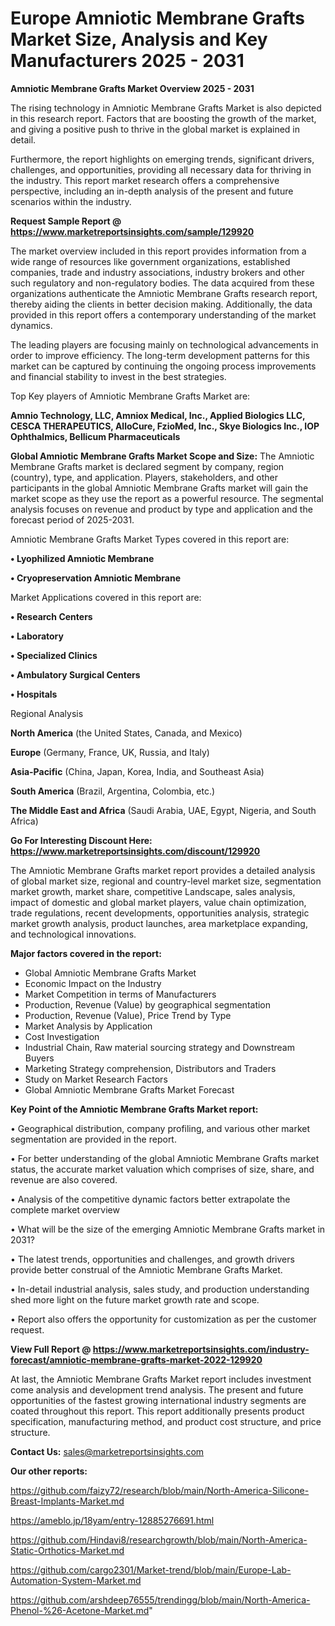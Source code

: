 # Europe Amniotic Membrane Grafts Market Size, Analysis and Key Manufacturers 2025 - 2031

<Strong> Amniotic Membrane Grafts Market Overview 2025 - 2031</strong>

The rising technology in Amniotic Membrane Grafts Market is also depicted in this research report. Factors that are boosting the growth of the market, and giving a positive push to thrive in the global market is explained in detail.

Furthermore, the report highlights on emerging trends, significant drivers, challenges, and opportunities, providing all necessary data for thriving in the industry. This report market research offers a comprehensive perspective, including an in-depth analysis of the present and future scenarios within the industry.

<strong>Request Sample Report @ <a href=https://www.marketreportsinsights.com/sample/129920>https://www.marketreportsinsights.com/sample/129920</a></strong>

The market overview included in this report provides information from a wide range of resources like government organizations, established companies, trade and industry associations, industry brokers and other such regulatory and non-regulatory bodies. The data acquired from these organizations authenticate the Amniotic Membrane Grafts research report, thereby aiding the clients in better decision making. Additionally, the data provided in this report offers a contemporary understanding of the market dynamics.

The leading players are focusing mainly on technological advancements in order to improve efficiency. The long-term development patterns for this market can be captured by continuing the ongoing process improvements and financial stability to invest in the best strategies.

Top Key players of Amniotic Membrane Grafts Market are:

<strong>Amnio Technology, LLC, Amniox Medical, Inc., Applied Biologics LLC, CESCA THERAPEUTICS, AlloCure, FzioMed, Inc., Skye Biologics Inc., IOP Ophthalmics, Bellicum Pharmaceuticals</strong>

<strong><b>Global Amniotic Membrane Grafts Market Scope and Size:</b></strong>
The Amniotic Membrane Grafts market is declared segment by company, region (country), type, and application. Players, stakeholders, and other participants in the global Amniotic Membrane Grafts market will gain the market scope as they use the report as a powerful resource. The segmental analysis focuses on revenue and product by type and application and the forecast period of 2025-2031.

Amniotic Membrane Grafts Market Types covered in this report are:

<strong>• Lyophilized Amniotic Membrane

• Cryopreservation Amniotic Membrane</strong>

Market Applications covered in this report are:

<strong>• Research Centers 

• Laboratory

• Specialized Clinics

• Ambulatory Surgical Centers

• Hospitals</strong> 

Regional Analysis

<strong>North America</strong> (the United States, Canada, and Mexico)

<strong>Europe</strong> (Germany, France, UK, Russia, and Italy)

<strong>Asia-Pacific</strong> (China, Japan, Korea, India, and Southeast Asia)

<strong>South America</strong> (Brazil, Argentina, Colombia, etc.)

<strong>The Middle East and Africa</strong> (Saudi Arabia, UAE, Egypt, Nigeria, and South Africa)

<strong>Go For Interesting Discount Here: <a href=https://www.marketreportsinsights.com/discount/129920>https://www.marketreportsinsights.com/discount/129920</a></strong>

The Amniotic Membrane Grafts market report provides a detailed analysis of global market size, regional and country-level market size, segmentation market growth, market share, competitive Landscape, sales analysis, impact of domestic and global market players, value chain optimization, trade regulations, recent developments, opportunities analysis, strategic market growth analysis, product launches, area marketplace expanding, and technological innovations.

<strong><b>Major factors covered in the report:</b></strong>
<ul>
  <li>Global Amniotic Membrane Grafts Market </li>
  <li>Economic Impact on the Industry</li>
  <li>Market Competition in terms of Manufacturers</li>
  <li>Production, Revenue (Value) by geographical segmentation</li>
  <li>Production, Revenue (Value), Price Trend by Type</li>
  <li>Market Analysis by Application</li>
  <li>Cost Investigation</li>
  <li>Industrial Chain, Raw material sourcing strategy and Downstream Buyers</li>
  <li>Marketing Strategy comprehension, Distributors and Traders</li>
  <li>Study on Market Research Factors</li>
  <li>Global Amniotic Membrane Grafts Market Forecast</li>
</ul>

<strong><b>Key Point of the Amniotic Membrane Grafts Market report:</b></strong>

• Geographical distribution, company profiling, and various other market segmentation are provided in the report.

• For better understanding of the global Amniotic Membrane Grafts market status, the accurate market valuation which comprises of size, share, and revenue are also covered.

• Analysis of the competitive dynamic factors better extrapolate the complete market overview

• What will be the size of the emerging Amniotic Membrane Grafts market in 2031?

• The latest trends, opportunities and challenges, and growth drivers provide better construal of the Amniotic Membrane Grafts Market.

• In-detail industrial analysis, sales study, and production understanding shed more light on the future market growth rate and scope.

• Report also offers the opportunity for customization as per the customer request.

<strong><b>View Full Report @ <a href=https://www.marketreportsinsights.com/industry-forecast/amniotic-membrane-grafts-market-2022-129920>https://www.marketreportsinsights.com/industry-forecast/amniotic-membrane-grafts-market-2022-129920</a></b></strong>


At last, the Amniotic Membrane Grafts Market report includes investment come analysis and development trend analysis. The present and future opportunities of the fastest growing international industry segments are coated throughout this report. This report additionally presents product specification, manufacturing method, and product cost structure, and price structure.

<strong>Contact Us:</strong>
sales@marketreportsinsights.com

<strong>Our other reports:</strong>

<a href=https://github.com/faizy72/research/blob/main/North-America-Silicone-Breast-Implants-Market.md>https://github.com/faizy72/research/blob/main/North-America-Silicone-Breast-Implants-Market.md</a>

<a href=https://ameblo.jp/18yam/entry-12885276691.html>https://ameblo.jp/18yam/entry-12885276691.html</a>

<a href=https://github.com/Hindavi8/researchgrowth/blob/main/North-America-Static-Orthotics-Market.md>https://github.com/Hindavi8/researchgrowth/blob/main/North-America-Static-Orthotics-Market.md</a>

<a href=https://github.com/cargo2301/Market-trend/blob/main/Europe-Lab-Automation-System-Market.md>https://github.com/cargo2301/Market-trend/blob/main/Europe-Lab-Automation-System-Market.md</a>

<a href=https://github.com/arshdeep76555/trendingg/blob/main/North-America-Phenol-%26-Acetone-Market.md>https://github.com/arshdeep76555/trendingg/blob/main/North-America-Phenol-%26-Acetone-Market.md</a>"

